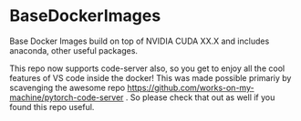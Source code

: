 # BaseDockerImages

Base Docker Images build on top of NVIDIA CUDA XX.X and includes anaconda, other useful packages. 

This repo now supports code-server also, so you get to enjoy all the cool features of VS code inside the docker! This was made possible primariy by scavenging the awesome repo https://github.com/works-on-my-machine/pytorch-code-server . So please check that out as well if you found this repo useful. 
